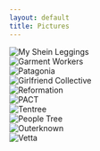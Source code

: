 ```yaml
---
layout: default 
title: Pictures
---
```


<div class="gallery">
<div class="image_box"><img src="/emmamhogan-demo.github.io/assets/images/Shein_photo.PNG" alt="My Shein Leggings" class="gallery_image"></div> 
<div class="image_box"><img src="/emmamhogan-demo.github.io/assets/images/Factory_workers2.jpg" alt="Garment Workers" class="gallery_image"></div>
<div class="image_box"><img src="/emmamhogan-demo.github.io/assets/images/Patagonia.jpg" alt="Patagonia" class="gallery_image"></div> 
<div class="image_box"><img src="/emmamhogan-demo.github.io/assets/images/GirlfriendCollective.jpg" alt="Girlfriend Collective" class="gallery_image"></div>
<div class="image_box"><img src="/emmamhogan-demo.github.io/assets/images/Reformation.jpg" alt="Reformation" class="gallery_image"></div>   
<div class="image_box"><img src="/emmamhogan-demo.github.io/assets/images/PACT.jpg" alt="PACT" class="gallery_image"></div>   
<div class="image_box"><img src="/emmamhogan-demo.github.io/assets/images/Tentree.jpg" alt="Tentree" class="gallery_image"></div>   
<div class="image_box"><img src="/emmamhogan-demo.github.io/assets/images/PeopleTree.jpg" alt="People Tree" class="gallery_image"></div> 
<div class="image_box"><img src="/emmamhogan-demo.github.io/assets/images/Outerknown.jpg" alt="Outerknown" class="gallery_image"></div> 
<div class="image_box"><img src="/emmamhogan-demo.github.io/assets/images/Vetta.jpg" alt="Vetta" class="gallery_image"></div> 
</div>


